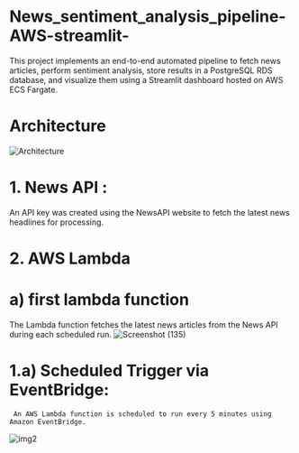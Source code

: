 # News_sentiment_analysis_pipeline-AWS-streamlit-
This project implements an end-to-end automated pipeline to fetch news articles, perform sentiment analysis, store results in a PostgreSQL RDS database, and visualize them using a Streamlit dashboard hosted on AWS ECS Fargate.
# Architecture
![Architecture](https://github.com/user-attachments/assets/9a7cfa60-f32f-4e8b-adeb-07ee4ecd3f60)
# 1. News API : 
An API key was created using the NewsAPI website to fetch the latest news headlines for processing.
# 2. AWS Lambda 
# a) first lambda function
The Lambda function fetches the latest news articles from the News API during each scheduled run.
![Screenshot (135)](https://github.com/user-attachments/assets/ae97a2e1-65f5-4b82-ac02-6efb745c1dfd)


   # 1.a) Scheduled Trigger via EventBridge:
     An AWS Lambda function is scheduled to run every 5 minutes using Amazon EventBridge.
     
![img2](https://github.com/user-attachments/assets/03a209d2-e389-4aa9-bbe4-984272a5e7cf)



